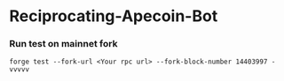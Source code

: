# Reciprocating-Apecoin-Bot

### Run test on mainnet fork

```
forge test --fork-url <Your rpc url> --fork-block-number 14403997 -vvvvv
```

